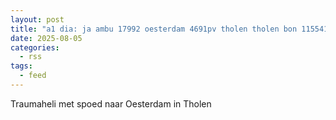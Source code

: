 ```yaml
---
layout: post
title: "a1 dia: ja ambu 17992 oesterdam 4691pv tholen tholen bon 115541"
date: 2025-08-05
categories: 
  - rss
tags: 
  - feed
---
```


Traumaheli met spoed naar Oesterdam in Tholen
